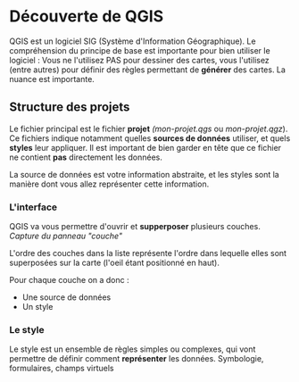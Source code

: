 # Découverte de QGIS

QGIS est un logiciel SIG (Système d'Information Géographique). Le compréhension du principe de base est importante pour bien utiliser le logiciel : Vous ne l'utilisez PAS pour dessiner des cartes, vous l'utilisez (entre autres) pour définir des règles permettant de **générer** des cartes. La nuance est importante.


## Structure des projets

Le fichier principal est le fichier **projet** *(mon-projet.qgs* ou *mon-projet.qgz*). Ce fichiers indique notamment quelles **sources de données** utiliser, et quels **styles** leur appliquer.
Il est important de bien garder en tête que ce fichier ne contient **pas** directement les données.

La source de données est votre information abstraite, et les styles sont la manière dont vous allez représenter cette information.



### L'interface

QGIS va vous permettre d'ouvrir et **supperposer** plusieurs couches.
*Capture du panneau "couche"*

L'ordre des couches dans la liste représente l'ordre dans lequelle elles sont superposées sur la carte (l'oeil étant positionné en haut).

Pour chaque couche on a donc :
- Une source de données
- Un style

### Le style

Le style est un ensemble de règles simples ou complexes, qui vont permettre de définir comment **représenter** les données.
Symbologie, formulaires, champs virtuels



